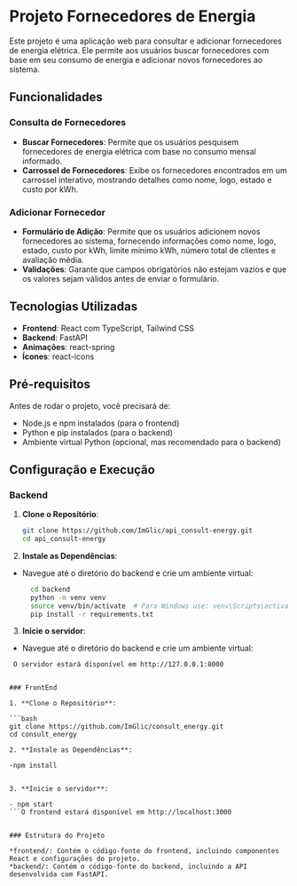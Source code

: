 # Projeto Fornecedores de Energia

Este projeto é uma aplicação web para consultar e adicionar fornecedores de energia elétrica. Ele permite aos usuários buscar fornecedores com base em seu consumo de energia e adicionar novos fornecedores ao sistema.

## Funcionalidades

### Consulta de Fornecedores

- **Buscar Fornecedores**: Permite que os usuários pesquisem fornecedores de energia elétrica com base no consumo mensal informado.
- **Carrossel de Fornecedores**: Exibe os fornecedores encontrados em um carrossel interativo, mostrando detalhes como nome, logo, estado e custo por kWh.

### Adicionar Fornecedor

- **Formulário de Adição**: Permite que os usuários adicionem novos fornecedores ao sistema, fornecendo informações como nome, logo, estado, custo por kWh, limite mínimo kWh, número total de clientes e avaliação média.
- **Validações**: Garante que campos obrigatórios não estejam vazios e que os valores sejam válidos antes de enviar o formulário.

## Tecnologias Utilizadas

- **Frontend**: React com TypeScript, Tailwind CSS
- **Backend**: FastAPI
- **Animações**: react-spring
- **Ícones**: react-icons

## Pré-requisitos

Antes de rodar o projeto, você precisará de:

- Node.js e npm instalados (para o frontend)
- Python e pip instalados (para o backend)
- Ambiente virtual Python (opcional, mas recomendado para o backend)

## Configuração e Execução

### Backend

1. **Clone o Repositório**:

   ```bash
   git clone https://github.com/ImGlic/api_consult-energy.git
   cd api_consult-energy

   ```

2. **Instale as Dependências**:

- Navegue até o diretório do backend e crie um ambiente virtual:

  ```bash
    cd backend
    python -m venv venv
    source venv/bin/activate  # Para Windows use: venv\Scripts\activate
    pip install -r requirements.txt
  ```

3. **Inicie o servidor**:

- Navegue até o diretório do backend e crie um ambiente virtual:

```uvicorn main:app --reload
 O servidor estará disponível em http://127.0.0.1:8000


### FrontEnd

1. **Clone o Repositório**:

```bash
git clone https://github.com/ImGlic/consult_energy.git
cd consult_energy

2. **Instale as Dependências**:

-npm install


3. **Inicie o servidor**:

- npm start
```O frontend estará disponível em http://localhost:3000


### Estrutura do Projeto

*frontend/: Contém o código-fonte do frontend, incluindo componentes React e configurações do projeto.
*backend/: Contém o código-fonte do backend, incluindo a API desenvolvida com FastAPI.




````
